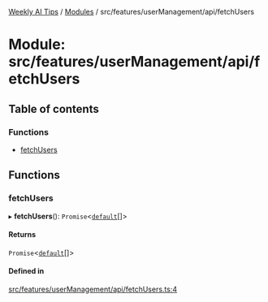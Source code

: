 [Weekly AI Tips](../README.md) / [Modules](../modules.md) / src/features/userManagement/api/fetchUsers

# Module: src/features/userManagement/api/fetchUsers

## Table of contents

### Functions

- [fetchUsers](src_features_userManagement_api_fetchUsers.md#fetchusers)

## Functions

### fetchUsers

▸ **fetchUsers**(): `Promise`\<[`default`](../interfaces/src_features_userManagement_types_UserEntity.default.md)[]\>

#### Returns

`Promise`\<[`default`](../interfaces/src_features_userManagement_types_UserEntity.default.md)[]\>

#### Defined in

[src/features/userManagement/api/fetchUsers.ts:4](https://github.com/alexsoyes/weekly-ai-tips/blob/b51216ee36bb903ccd72a472afbc8e01da2cc631/src/features/userManagement/api/fetchUsers.ts#L4)
